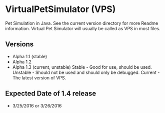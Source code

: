 # VirtualPetSimulator (VPS)
Pet Simulation in Java. See the current version directory for more Readme information.
Virtual Pet Simulator will usually be called as VPS in most files.
## Versions
* Alpha 1.1 (stable)
* Alpha 1.2 
* Alpha 1.3 (current, unstable)
Stable - Good for use, should be used.
Unstable - Should not be used and should only be debugged.
Current - The latest version of VPS.

## Expected Date of 1.4 release
* 3/25/2016 or 3/26/2016


